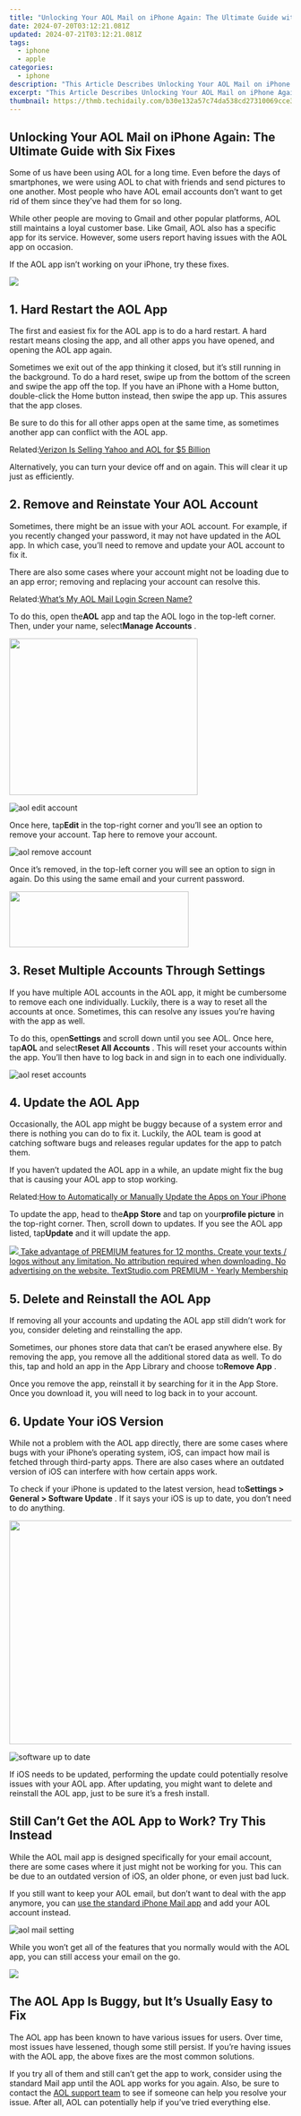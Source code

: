 ```yaml
---
title: "Unlocking Your AOL Mail on iPhone Again: The Ultimate Guide with Six Fixes"
date: 2024-07-20T03:12:21.081Z
updated: 2024-07-21T03:12:21.081Z
tags:
  - iphone
  - apple
categories:
  - iphone
description: "This Article Describes Unlocking Your AOL Mail on iPhone Again: The Ultimate Guide with Six Fixes"
excerpt: "This Article Describes Unlocking Your AOL Mail on iPhone Again: The Ultimate Guide with Six Fixes"
thumbnail: https://thmb.techidaily.com/b30e132a57c74da538cd27310069cce3986f42cbd47e2bf72282d9f64808baa3.jpg
---
```


## Unlocking Your AOL Mail on iPhone Again: The Ultimate Guide with Six Fixes

 Some of us have been using AOL for a long time. Even before the days of smartphones, we were using AOL to chat with friends and send pictures to one another. Most people who have AOL email accounts don’t want to get rid of them since they’ve had them for so long.

 While other people are moving to Gmail and other popular platforms, AOL still maintains a loyal customer base. Like Gmail, AOL also has a specific app for its service. However, some users report having issues with the AOL app on occasion.

If the AOL app isn’t working on your iPhone, try these fixes.

<!-- affiliate ads begin -->
<a href="https://shop.mondly.com/affiliate.php?ACCOUNT=ATISTUDI&AFFILIATE=108875&PATH=https%3A%2F%2Fwww.mondly.com%3FAFFILIATE%3D108875%26RESOURCE%3D%2BEducational%2B970x90%2B"><img src="https://secure.avangate.com/images/merchant/69c418c33ec2e1a4267fa9bb77fa1428/educational-970x90.gif" border="0"></a>
<!-- affiliate ads end -->
## 1\. Hard Restart the AOL App

 The first and easiest fix for the AOL app is to do a hard restart. A hard restart means closing the app, and all other apps you have opened, and opening the AOL app again.

 Sometimes we exit out of the app thinking it closed, but it’s still running in the background. To do a hard reset, swipe up from the bottom of the screen and swipe the app off the top. If you have an iPhone with a Home button, double-click the Home button instead, then swipe the app up. This assures that the app closes.

 Be sure to do this for all other apps open at the same time, as sometimes another app can conflict with the AOL app.

 Related:[Verizon Is Selling Yahoo and AOL for $5 Billion](https://www.makeuseof.com/verizon-selling-yahoo-aol/)

 Alternatively, you can turn your device off and on again. This will clear it up just as efficiently.

## 2\. Remove and Reinstate Your AOL Account

 Sometimes, there might be an issue with your AOL account. For example, if you recently changed your password, it may not have updated in the AOL app. In which case, you’ll need to remove and update your AOL account to fix it.

 There are also some cases where your account might not be loading due to an app error; removing and replacing your account can resolve this.

 Related:[What’s My AOL Mail Login Screen Name?](https://www.makeuseof.com/tag/my-aol-mail-login-screen-name/)

 To do this, open the**AOL** app and tap the AOL logo in the top-left corner. Then, under your name, select**Manage Accounts** .

<!-- affiliate ads begin -->
<a href="https://laganoo.pxf.io/c/5597632/1657397/16446" target="_top" id="1657397"><img src="//a.impactradius-go.com/display-ad/16446-1657397" border="0" alt="" width="336" height="280"/></a><img height="0" width="0" src="https://imp.pxf.io/i/5597632/1657397/16446" style="position:absolute;visibility:hidden;" border="0" />
<!-- affiliate ads end -->
![aol edit account](https://static1.makeuseofimages.com/wordpress/wp-content/uploads/2022/01/aol-edit-account.jpg)

 Once here, tap**Edit** in the top-right corner and you’ll see an option to remove your account. Tap here to remove your account.

![aol remove account](https://static1.makeuseofimages.com/wordpress/wp-content/uploads/2022/01/aol-remove-account.jpg)

 Once it’s removed, in the top-left corner you will see an option to sign in again. Do this using the same email and your current password.

<!-- affiliate ads begin -->
<a href="https://proteahair.pxf.io/c/5597632/1983634/23621" target="_top" id="1983634"><img src="//a.impactradius-go.com/display-ad/23621-1983634" border="0" alt="" width="320" height="100"/></a><img height="0" width="0" src="https://imp.pxf.io/i/5597632/1983634/23621" style="position:absolute;visibility:hidden;" border="0" />
<!-- affiliate ads end -->
## 3\. Reset Multiple Accounts Through Settings

 If you have multiple AOL accounts in the AOL app, it might be cumbersome to remove each one individually. Luckily, there is a way to reset all the accounts at once. Sometimes, this can resolve any issues you’re having with the app as well.

 To do this, open**Settings** and scroll down until you see AOL. Once here, tap**AOL** and select**Reset All Accounts** . This will reset your accounts within the app. You’ll then have to log back in and sign in to each one individually.

![aol reset accounts](https://static1.makeuseofimages.com/wordpress/wp-content/uploads/2022/01/aol-reset-accounts.jpg)

## 4\. Update the AOL App

 Occasionally, the AOL app might be buggy because of a system error and there is nothing you can do to fix it. Luckily, the AOL team is good at catching software bugs and releases regular updates for the app to patch them.

 If you haven’t updated the AOL app in a while, an update might fix the bug that is causing your AOL app to stop working.

 Related:[How to Automatically or Manually Update the Apps on Your iPhone](https://www.makeuseof.com/how-to-manually-or-automatically-update-apps-iphone/)

 To update the app, head to the**App Store** and tap on your**profile picture** in the top-right corner. Then, scroll down to updates. If you see the AOL app listed, tap**Update** and it will update the app.

<!-- affiliate ads begin -->
<a href="https://secure.textstudio.com/order/checkout.php?PRODS=35633309&QTY=1&AFFILIATE=108875&CART=1"> <img src="https://secure.avangate.com/images/merchant/d6eb8222c9718486bdabce8b897380f7/products/3_premium-icon.png" border="0"> Take advantage of PREMIUM features for 12 months. 
Create your texts / logos without any limitation. 
No attribution required when downloading. 
No advertising on the website. 
 TextStudio.com  PREMIUM - Yearly Membership</a>
<!-- affiliate ads end -->
## 5\. Delete and Reinstall the AOL App

 If removing all your accounts and updating the AOL app still didn’t work for you, consider deleting and reinstalling the app.

 Sometimes, our phones store data that can’t be erased anywhere else. By removing the app, you remove all the additional stored data as well. To do this, tap and hold an app in the App Library and choose to**Remove App** .

 Once you remove the app, reinstall it by searching for it in the App Store. Once you download it, you will need to log back in to your account.

## 6\. Update Your iOS Version

 While not a problem with the AOL app directly, there are some cases where bugs with your iPhone’s operating system, iOS, can impact how mail is fetched through third-party apps. There are also cases where an outdated version of iOS can interfere with how certain apps work.

 To check if your iPhone is updated to the latest version, head to**Settings > General > Software Update** . If it says your iOS is up to date, you don’t need to do anything.

<!-- affiliate ads begin -->
<a href="https://aidotcom.pxf.io/c/5597632/2086436/19576" target="_top" id="2086436"><img src="//a.impactradius-go.com/display-ad/19576-2086436" border="0" alt="" width="1500" height="400"/></a><img height="0" width="0" src="https://imp.pxf.io/i/5597632/2086436/19576" style="position:absolute;visibility:hidden;" border="0" />
<!-- affiliate ads end -->
![software up to date](https://static1.makeuseofimages.com/wordpress/wp-content/uploads/2022/01/IMG_3456.jpg)

 If iOS needs to be updated, performing the update could potentially resolve issues with your AOL app. After updating, you might want to delete and reinstall the AOL app, just to be sure it’s a fresh install.

## Still Can’t Get the AOL App to Work? Try This Instead

 While the AOL mail app is designed specifically for your email account, there are some cases where it just might not be working for you. This can be due to an outdated version of iOS, an older phone, or even just bad luck.

 If you still want to keep your AOL email, but don’t want to deal with the app anymore, you can [use the standard iPhone Mail app](https://www.makeuseof.com/add-remove-email-accounts-iphone-ipad/) and add your AOL account instead.

![aol mail setting](https://static1.makeuseofimages.com/wordpress/wp-content/uploads/2022/01/IMG_3457.jpg)

 While you won’t get all of the features that you normally would with the AOL app, you can still access your email on the go.

<!-- affiliate ads begin -->
<a href="https://store.absolute.com/order/checkout.php?PRODS=4601998&QTY=1&AFFILIATE=108875&CART=1"><img src="https://secure.avangate.com/images/merchant/ef70e26a0b5da778eda3f48014d087cd/728x90_larger-shield.jpg" border="0"></a>
<!-- affiliate ads end -->
## The AOL App Is Buggy, but It’s Usually Easy to Fix

 The AOL app has been known to have various issues for users. Over time, most issues have lessened, though some still persist. If you’re having issues with the AOL app, the above fixes are the most common solutions.

 If you try all of them and still can’t get the app to work, consider using the standard Mail app until the AOL app works for you again. Also, be sure to contact the [AOL support team](https://help.aol.com/contact) to see if someone can help you resolve your issue. After all, AOL can potentially help if you’ve tried everything else.

<ins class="adsbygoogle"
     style="display:block"
     data-ad-format="autorelaxed"
     data-ad-client="ca-pub-7571918770474297"
     data-ad-slot="1223367746"></ins>



<ins class="adsbygoogle"
     style="display:block"
     data-ad-client="ca-pub-7571918770474297"
     data-ad-slot="8358498916"
     data-ad-format="auto"
     data-full-width-responsive="true"></ins>


